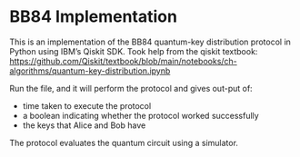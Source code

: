 # BB84 Implementation

This is an implementation of the BB84 quantum-key distribution protocol in Python using IBM’s Qiskit SDK.
Took help from the qiskit textbook: https://github.com/Qiskit/textbook/blob/main/notebooks/ch-algorithms/quantum-key-distribution.ipynb

Run the file, and it will perform the protocol and gives out-put of:

- time taken to execute the protocol
- a boolean indicating whether the protocol worked successfully
- the keys that Alice and Bob have

The protocol evaluates the quantum circuit using a simulator.
